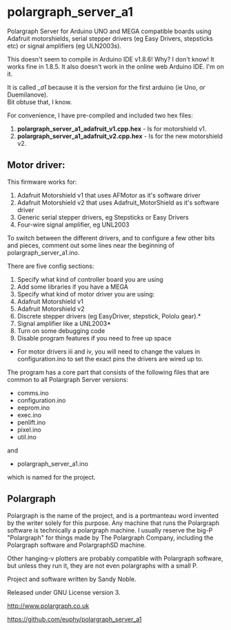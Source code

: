 polargraph_server_a1
====================

Polargraph Server for Arduino UNO and MEGA compatible boards using Adafruit motorshields,
serial stepper drivers (eg Easy Drivers, stepsticks etc) or signal amplifiers (eg ULN2003s).

This doesn't seem to compile in Arduino IDE v1.8.6! Why? I don't know! It works fine in 1.8.5. 
It also doesn't work in the online web Arduino IDE. I'm on it.

It is called *_a1* because it is the version for the first arduino (ie Uno, or Duemilanove).  
Bit obtuse that, I know.

For convenience, I have pre-compiled and included two hex files:

1. **polargraph_server_a1_adafruit_v1.cpp.hex** - Is for motorshield v1.
2. **polargraph_server_a1_adafruit_v2.cpp.hex** - Is for the new motorshield v2.

Motor driver:
-------------

This firmware works for:

1. Adafruit Motorshield v1 that uses AFMotor as it's software driver
2. Adafruit Motorshield v2 that uses Adafruit_MotorShield as it's software driver
3. Generic serial stepper drivers, eg Stepsticks or Easy Drivers
4. Four-wire signal amplifier, eg UNL2003

To switch between the different drivers, and to configure a few other bits and pieces,
comment out some lines near the beginning of polargraph_server_a1.ino.


There are five config sections:

1. Specify what kind of controller board you are using
2. Add some libraries if you have a MEGA
3. Specify what kind of motor driver you are using:
  1. Adafruit Motorshield v1
  2. Adafruit Motorshield v2
  3. Discrete stepper drivers (eg EasyDriver, stepstick, Pololu gear).*
  4. Signal amplifier like a UNL2003*
4.  Turn on some debugging code
5.  Disable program features if you need to free up space

* For motor drivers iii and iv, you will need to change the values in
  configuration.ino to set the exact pins the drivers are wired up to.


The program has a core part that consists of the following files that are common to all Polargraph Server versions:

- comms.ino
- configuration.ino
- eeprom.ino
- exec.ino
- penlift.ino
- pixel.ino
- util.ino

and 
- polargraph_server_a1.ino

which is named for the project.


Polargraph
----------

Polargraph is the name of the project, and is a portmanteau word invented by the writer
solely for this purpose. Any machine that runs the Polargraph software is technically a 
polargraph machine. I usually reserve the big-P "Polargraph" for things made by
The Polargraph Company, including the Polargraph software and PolargraphSD machine.

Other hanging-v plotters are probably compatible with Polargraph software, but unless
they run it, they are not even polargraphs with a small P.

Project and software written by Sandy Noble.

Released under GNU License version 3.

http://www.polargraph.co.uk

https://github.com/euphy/polargraph_server_a1
